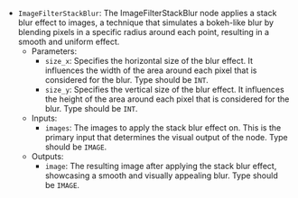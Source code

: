 - `ImageFilterStackBlur`: The ImageFilterStackBlur node applies a stack blur effect to images, a technique that simulates a bokeh-like blur by blending pixels in a specific radius around each point, resulting in a smooth and uniform effect.
    - Parameters:
        - `size_x`: Specifies the horizontal size of the blur effect. It influences the width of the area around each pixel that is considered for the blur. Type should be `INT`.
        - `size_y`: Specifies the vertical size of the blur effect. It influences the height of the area around each pixel that is considered for the blur. Type should be `INT`.
    - Inputs:
        - `images`: The images to apply the stack blur effect on. This is the primary input that determines the visual output of the node. Type should be `IMAGE`.
    - Outputs:
        - `image`: The resulting image after applying the stack blur effect, showcasing a smooth and visually appealing blur. Type should be `IMAGE`.

